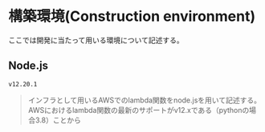 # 構築環境(Construction environment)
ここでは開発に当たって用いる環境について記述する。

## Node.js
~~~
v12.20.1
~~~
> インフラとして用いるAWSでのlambda関数をnode.jsを用いて記述する。  
> AWSにおけるlambda関数の最新のサポートがv12.xである（pythonの場合3.8）ことから
